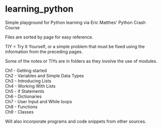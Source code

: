 # learning_python
Simple playground for Python learning via Eric Matthes' Python Crash Course

Files are sorted by page for easy reference. 

TIY = Try It Yourself, or a simple problem that must be fixed using the information from the preceding pages. 

Some of the notes or TIYs are in folders as they involve the use of modules.

Ch1 - Getting started \
Ch2 - Variables and Simple Data Types \
Ch3 - Introducing Lists \
Ch4 - Working With Lists \
Ch5 - if Statements \
Ch6 - Dictionaries \
Ch7 - User Input and While loops \
Ch8 - Functions \
Ch9 - Classes 

Will also incorporate programs and code snippets from other sources.
